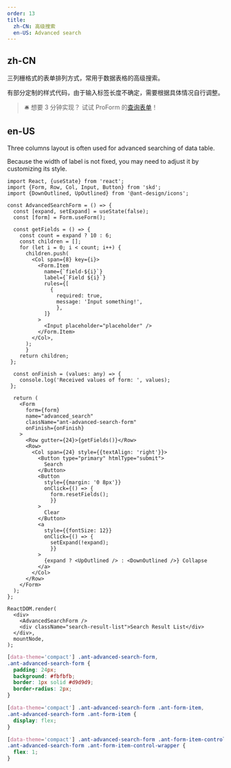 ```yaml
---
order: 13
title:
  zh-CN: 高级搜索
  en-US: Advanced search
---
```


## zh-CN

三列栅格式的表单排列方式，常用于数据表格的高级搜索。

有部分定制的样式代码，由于输入标签长度不确定，需要根据具体情况自行调整。

> 🛎️ 想要 3 分钟实现？ 试试 ProForm 的[查询表单](https://procomponents.ant.design/components/form#%E6%9F%A5%E8%AF%A2%E7%AD%9B%E9%80%89)！

## en-US

Three columns layout is often used for advanced searching of data table.

Because the width of label is not fixed, you may need to adjust it by customizing its style.

```tsx
import React, {useState} from 'react';
import {Form, Row, Col, Input, Button} from 'skd';
import {DownOutlined, UpOutlined} from '@ant-design/icons';

const AdvancedSearchForm = () => {
  const [expand, setExpand] = useState(false);
  const [form] = Form.useForm();

  const getFields = () => {
    const count = expand ? 10 : 6;
    const children = [];
    for (let i = 0; i < count; i++) {
      children.push(
        <Col span={8} key={i}>
          <Form.Item
            name={`field-${i}`}
            label={`Field ${i}`}
            rules={[
              {
                required: true,
                message: 'Input something!',
                },
            ]}
          >
            <Input placeholder="placeholder" />
          </Form.Item>
        </Col>,
      );
      }
    return children;
 };

  const onFinish = (values: any) => {
    console.log('Received values of form: ', values);
 };

  return (
    <Form
      form={form}
      name="advanced_search"
      className="ant-advanced-search-form"
      onFinish={onFinish}
    >
      <Row gutter={24}>{getFields()}</Row>
      <Row>
        <Col span={24} style={{textAlign: 'right'}}>
          <Button type="primary" htmlType="submit">
            Search
          </Button>
          <Button
            style={{margin: '0 8px'}}
            onClick={() => {
              form.resetFields();
              }}
          >
            Clear
          </Button>
          <a
            style={{fontSize: 12}}
            onClick={() => {
              setExpand(!expand);
              }}
          >
            {expand ? <UpOutlined /> : <DownOutlined />} Collapse
          </a>
        </Col>
      </Row>
    </Form>
  );
};

ReactDOM.render(
  <div>
    <AdvancedSearchForm />
    <div className="search-result-list">Search Result List</div>
  </div>,
  mountNode,
);
```

```css
[data-theme='compact'] .ant-advanced-search-form,
.ant-advanced-search-form {
  padding: 24px;
  background: #fbfbfb;
  border: 1px solid #d9d9d9;
  border-radius: 2px;
}

[data-theme='compact'] .ant-advanced-search-form .ant-form-item,
.ant-advanced-search-form .ant-form-item {
  display: flex;
}

[data-theme='compact'] .ant-advanced-search-form .ant-form-item-control-wrapper,
.ant-advanced-search-form .ant-form-item-control-wrapper {
  flex: 1;
}
```

<style>
#components-form-demo-advanced-search .ant-form {
  max-width: none;
}
#components-form-demo-advanced-search .search-result-list {
  margin-top: 16px;
  border: 1px dashed #e9e9e9;
  border-radius: 2px;
  background-color: #fafafa;
  min-height: 200px;
  text-align: center;
  padding-top: 80px;
}
[data-theme="dark"] .ant-advanced-search-form  {
  background: rgba(255,255,255,0.04);
  border: 1px solid #434343;
  padding: 24px;
  border-radius: 2px;
}
[data-theme="dark"] #components-form-demo-advanced-search .search-result-list {
  border: 1px dashed #434343;
  background: rgba(255,255,255,0.04);
}
</style>
